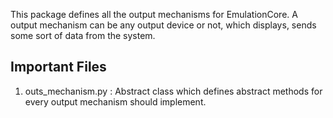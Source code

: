 This package defines all the output mechanisms for EmulationCore.
A output mechanism can be any output device or not, which displays, sends some sort of data from the system.

Important Files
----------------

1. outs_mechanism.py : Abstract class which defines abstract methods for every output mechanism should implement.